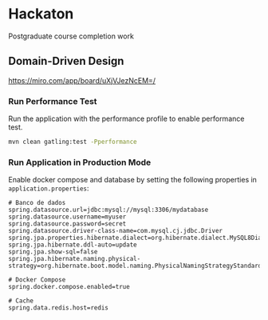 # Hackaton
Postgraduate course completion work

## Domain-Driven Design
https://miro.com/app/board/uXjVJezNcEM=/

### Run Performance Test
Run the application with the performance profile to enable performance test.
```bash
mvn clean gatling:test -Pperformance
```

### Run Application in Production Mode
Enable docker compose and database by setting the following properties in `application.properties`:
```properties
# Banco de dados
spring.datasource.url=jdbc:mysql://mysql:3306/mydatabase
spring.datasource.username=myuser
spring.datasource.password=secret
spring.datasource.driver-class-name=com.mysql.cj.jdbc.Driver
spring.jpa.properties.hibernate.dialect=org.hibernate.dialect.MySQL8Dialect
spring.jpa.hibernate.ddl-auto=update
spring.jpa.show-sql=false
spring.jpa.hibernate.naming.physical-strategy=org.hibernate.boot.model.naming.PhysicalNamingStrategyStandardImpl

# Docker Compose
spring.docker.compose.enabled=true

# Cache
spring.data.redis.host=redis
```